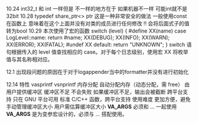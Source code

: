 10.24
int32_t 和 int 一样但是 不一样的地方在于 如果机器不一样 可能int就不是32bit
10.28
typedef share_ptr<> ptr 这是一种非常安全的做法
一般使用const 在函数上 意味着在这个上面并没有对类的成员进行任何修改
!! 会将后面式子的值转为bool
10.29
本次使用了宏的函数
switch (level) {
    #define XX(name) case LogLevel::name: return #name;
    XX(DEBUG);
    XX(INFO);
    XX(WARN);
    XX(ERROR);
    XX(FATAL);
    #undef XX
    default: return "UNKNOWN";
}
switch 语句根据传入的 level 值查找相应的 case。对于每个日志级别，使用宏 XX 将枚举值与其名称相对应。

12.1
出现段问题的原因在于对于logappender当中的formatter并没有进行初始化

12.14
特性	        vasprintf	                  vsnprintf
内存分配	自动分配内存（动态分配，需 free）	由用户提供缓冲区
缓冲区不足	不会失败	                     如果缓冲区不足，输出会被截断
跨平台支持	只在 GNU 平台可用	            标准 C/C++ 函数，跨平台支持
使用难度	更加方便，避免手动管理缓冲区大小	用户需估算缓冲区大小
__VA_ARGS__ 必须和 ... 一起使用
__VA_ARGS__ 是为变参宏设计的，必须与 ... 搭配使用。
